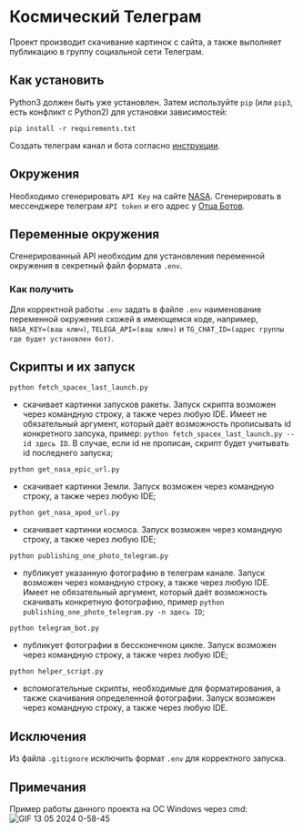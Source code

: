 # Космический Телеграм
Проект производит скачивание картинок с сайта, а также выполняет публикацию в группу социальной сети Телеграм.
## Как установить
Python3 должен быть уже установлен. Затем используйте `pip` (или `pip3`, есть конфликт с Python2) для установки зависимостей:
```
pip install -r requirements.txt
```
Создать телеграм канал и бота согласно [инструкции](https://smmplanner.com/blog/otlozhennyj-posting-v-telegram/).
## Окружения
Необходимо сгенерировать `API Key` на сайте [NASA](https://api.nasa.gov).
Сгенерировать в мессенджере телеграм `API token` и его адрес у [Отца Ботов](https://telegram.me/BotFather).
## Переменные окружения
Сгенерированный API необходим для установления переменной окружения в секретный файл формата `.env`.
### Как получить
Для корректной работы `.env` задать в файле `.env` наименование переменной окружения схожей в имеющемся коде, например, `NASA_KEY=(ваш ключ)`,
`TELEGA_API=(ваш ключ)` и `TG_CHAT_ID=(адрес группы где будет установлен бот)`.
## Скрипты и их запуск
```
python fetch_spacex_last_launch.py
```
- скачивает картинки запусков ракеты. Запуск скрипта возможен через командную строку, а также через любую IDE.
Имеет не обязательный аргумент, который даёт возможность прописывать id конкретного запсука, 
пример: `python fetch_spacex_last_launch.py --id здесь ID`.
В случае, если id не прописан, скрипт будет учитывать id последнего запуска;
```
python get_nasa_epic_url.py
```
-  скачивает картинки Земли. Запуск возможен через командную строку, а также через любую IDE;
```
python get_nasa_apod_url.py
```
-  скачивает картинки космоса. Запуск возможен через командную строку, а также через любую IDE;
```
python publishing_one_photo_telegram.py
```
- публикует указанную фотографию в телеграм канале. Запуск возможен через командную строку, а также через любую IDE.
Имеет не обязательный аргумент, который даёт возможность скачивать конкретную фотографию, 
пример `python publishing_one_photo_telegram.py -n здесь ID`;
```
python telegram_bot.py
```
- публикует фотографии в бессконечном цикле. Запуск возможен через командную строку, а также через любую IDE;
```
python helper_script.py
```
- вспомогательные скрипты, необходимые для форматирования, а также скачивания определенной фотографии. 
Запуск возможен через командную строку, а также через любую IDE.
## Исключения
Из файла `.gitignore` исключить формат `.env` для корректного запуска.
## Примечания
Пример работы данного проекта на ОС Windows через cmd:
![GIF 13 05 2024 0-58-45](https://github.com/Magomed993/Photos-from-nasa/assets/160238040/cfa9639f-e94a-4d7e-94bc-6f76aed0da2d)
